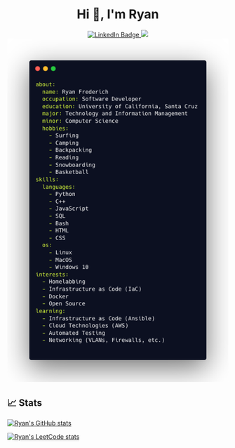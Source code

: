 <h1 align="center">Hi 👋, I'm Ryan</h1>

<div align="center">
<a href="http://www.linkedin.com/in/ryanfreder">
  <img src="https://img.shields.io/badge/linkedin-%230077B5.svg?style=for-the-badge&logo=linkedin&logoColor=white" alt="LinkedIn Badge">
</a>

<a href="http://www.github.com/ryansurf">
  <img src="https://img.shields.io/badge/github-%23121011.svg?style=for-the-badge&logo=github&logoColor=white">
</a>
</div>

<!-- Make with https://carbon.now.sh/ -->
<!-- 
about:
  name: Ryan Frederich
  occupation: Software Developer
  education: University of California, Santa Cruz
  major: Technology and Information Management
  minor: Computer Science
  hobbies:
    - Surfing
    - Camping
    - Backpacking
    - Reading
    - Snowboarding
    - Basketball 
skills:
  languages:
    - Python
    - C++
    - JavaScript
    - SQL
    - Bash
    - HTML
    - CSS   
  os:
    - Linux
    - MacOS
    - Windows 10
interests:
  - Homelabbing
  - Infrastructure as Code (IaC)
  - Docker
  - Open Source
learning:
  - Infrastructure as Code (Ansible)
  - Cloud Technologies (AWS)
  - Automated Testing
  - Networking (VLANs, Firewalls, etc.) -->

<div align="center">
  <img src="https://github.com/ryansurf/ryansurf/blob/main/about.png?raw=true">
</div>


## :chart_with_upwards_trend: Stats

[![Ryan's GitHub stats](https://github-readme-stats.vercel.app/api?username=ryansurf&rank_icon=github)](https://github.com/anuraghazra/github-readme-stats)


[![Ryan's LeetCode stats](https://leetcode-stats-six.vercel.app/api?username=ryansurf)](https://github.com/madushadhanushka/github-readme)

